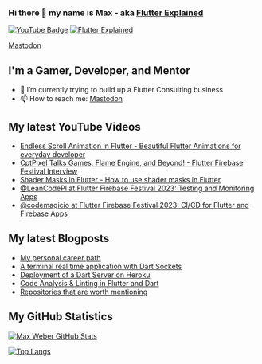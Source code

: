 ### Hi there 👋 my name is Max - aka [Flutter Explained](https://flutter-explained.dev)
[![YouTube Badge](https://img.shields.io/static/v1?label=YouTube&message=Subscribe&color=red&style=flat-square&logo=youtube&logoColor=red)](https://youtube.com/c/flutterexplained?sub_confirmation=1)
[![Flutter Explained](https://img.shields.io/static/v1?label=Homepage&message=FlutterExplained&color=blue&style=flat-square)](https://flutter-explained.dev/)

<a rel="me" href="https://techhub.social/@flutterexp">Mastodon</a>

## I'm a Gamer, Developer, and Mentor
- 🌱 I’m currently trying to build up a Flutter Consulting business
- 📫 How to reach me: [Mastodon](https://techhub.social/@flutterexp)

## My latest YouTube Videos
<!-- YOUTUBE:START -->
- [Endless Scroll Animation in Flutter - Beautiful Flutter Animations for everyday developer](https://www.youtube.com/watch?v=37dG1EBKwwE)
- [CptPixel Talks Games, Flame Engine, and Beyond! - Flutter Firebase Festival Interview](https://www.youtube.com/watch?v=nvc8B7Sc1Lc)
- [Shader Masks in Flutter - How to use shader masks in Flutter](https://www.youtube.com/watch?v=TnoRCqNNOps)
- [@LeanCodePl at Flutter Firebase Festival 2023: Testing and Monitoring Apps](https://www.youtube.com/watch?v=RAyjdTERc9g)
- [@codemagicio at Flutter Firebase Festival 2023: CI/CD for Flutter and Firebase Apps](https://www.youtube.com/watch?v=_Kt17bwgvWA)
<!-- YOUTUBE:END -->

## My latest Blogposts
<!-- BLOG-POST-LIST:START -->
- [My personal career path](https://flutter-explained.dev/posts/personal_dev_story/)
- [A terminal real time application with Dart Sockets](https://flutter-explained.dev/posts/a-terminal-real-time-application-with-dart-sockets/)
- [Deployment of a Dart Server on Heroku](https://flutter-explained.dev/posts/deploy-dart-server-on-heroku/)
- [Code Analysis &amp; Linting in Flutter and Dart](https://flutter-explained.dev/posts/code-analysis-and-linting-in-flutter-and-dart/)
- [Repositories that are worth mentioning](https://flutter-explained.dev/posts/top-7-flutter-packages/)
<!-- BLOG-POST-LIST:END -->

## My GitHub Statistics
[![Max Weber GitHub Stats](https://github-readme-stats.vercel.app/api?username=md-weber&show_icons=true&theme=onedark)](https://github.com/anuraghazra/github-readme-stats)

[![Top Langs](https://github-readme-stats.vercel.app/api/top-langs/?username=md-weber)](https://github.com/anuraghazra/github-readme-stats)
